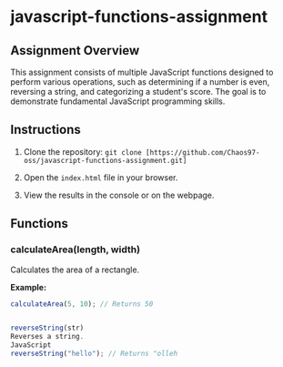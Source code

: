 # javascript-functions-assignment
## Assignment Overview

This assignment consists of multiple JavaScript functions designed to perform various operations, such as determining if a number is even, reversing a string, and categorizing a student's score. The goal is to demonstrate fundamental JavaScript programming skills.
## Instructions
1.  Clone the repository: `git clone [https://github.com/Chaos97-oss/javascript-functions-assignment.git]`

2.  Open the `index.html` file in your browser.
3.  View the results in the console or on the webpage.
## Functions

### calculateArea(length, width)

Calculates the area of a rectangle.

**Example:**

```javascript
calculateArea(5, 10); // Returns 50


reverseString(str)
Reverses a string.
JavaScript
reverseString("hello"); // Returns "olleh



